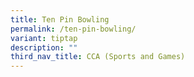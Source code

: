 ```yaml
---
title: Ten Pin Bowling
permalink: /ten-pin-bowling/
variant: tiptap
description: ""
third_nav_title: CCA (Sports and Games)
---
```


